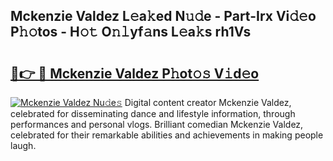 ## Mckenzie Valdez L𝚎a𝚔ed N𝚞𝚍e - Part-Irx Vi𝚍𝚎o P𝚑𝚘tos - H𝚘𝚝 O𝚗𝚕yf𝚊ns L𝚎a𝚔s rh1Vs

# <h2><a href="http://kf3ag5o.oniu.top/?m=Mckenzie+Valdez">🔗👉 🔴 Mckenzie Valdez P𝚑ot𝚘𝚜 V𝚒d𝚎o</a></h2>

[![Mckenzie Valdez Nu𝚍e𝚜](https://i.imgur.com/0qMVB7G.gif)](http://kf3ag5o.oniu.top/?m=Mckenzie+Valdez)
Digital content creator Mckenzie Valdez, celebrated for disseminating dance and lifestyle information, through performances and personal vlogs. Brilliant comedian Mckenzie Valdez, celebrated for their remarkable abilities and achievements in making people laugh.  
